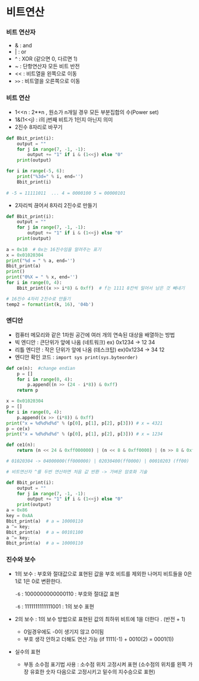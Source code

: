 # 비트연산

### 비트 연산자

- & : and
- | : or
- ^ : XOR (같으면 0, 다르면 1)
- ~ : 단항연산자 모든 비트 반전
- << : 비트열을 왼쪽으로 이동
- `>>` : 비트열을 오른쪽으로 이동



### 비트 연산

- 1<<n : 2**n , 원소가 n개일 경우 모든 부분집합의 수(Power set)
- 1&(1<<j) : i의 j번째 비트가 1인지 아닌지 의미
- 2진수 8자리로 바꾸기

```python
def Bbit_print(i):
    output = ""
    for j in range(7, -1, -1):
        output += "1" if i & (1<<j) else "0"
    print(output)

for i in range(-5, 6):
    print("%3d=" % i, end='')
    Bbit_print(i)
    
# -5 = 11111011  ... 4 = 0000100 5 = 00000101
```

- 2자리씩 끊어서 8자리 2진수로 만들기

```python
def Bbit_print(i):
    output = ""
    for j in range(7, -1, -1):
        output += "1" if i & (1<<j) else "0"
    print(output)
    
a = 0x10  # 0x는 16진수임을 알려주는 표기
x = 0x01020304
print("%d = " % a, end='')
Bbit_print(a)
print()
print("0%X = " % x, end='')
for i in range(0, 4):
    Bbit_print((x >> i*8) & 0xff)  # f는 1111 8칸씩 밀어서 남은 것 빼내기

# 16진수 4자리 2진수로 만들기
temp2 = format(int(k, 16), '04b') 
```



### 엔디안

- 컴퓨터 메모리와 같은 1차원 공간에 여러 개의 연속된 대상을 배열하는 방법
- 빅 엔디안 : 큰단위가 앞에 나옴 (네트워크)  ex) 0x1234 -> 12 34
- 리틀 엔디안 : 작은 단위가 앞에 나옴 (데스크탑) ex)0x1234 -> 34 12
- 엔디안 확인 코드 : `import sys print(sys.byteorder)`

```python
def ce(n):  #change endian
    p = []
    for i in range(0, 4):
        p.append((n >> (24 - i*8)) & 0xff)
    return p

x = 0x01020304
p = []
for i in range(0, 4):
    p.append((x >> (i*8)) & 0xff)
print("x = %d%d%d%d" % (p[0], p[1], p[2], p[3])) # x = 4321
p = ce(x)
print("x = %d%d%d%d" % (p[0], p[1], p[2], p[3])) # x = 1234
```

```python
def ce1(n):
    return (n << 24 & 0xff000000) | (n << 8 & 0xff0000) | (n >> 8 & 0xff00) | (n >> 24 & 0xff)

# 01020304 -> 04000000(ff000000) | 02030400(ff0000) | 00010203 (ff00) | 00000001(ff) => 04030201
```

```python
# 비트연산자 ^를 두번 연산하면 처음 값 반환 -> 가벼운 암호화 기술

def Bbit_print(i):
    output = ""
    for j in range(7, -1, -1):
        output += "1" if i & (1<<j) else "0"
    print(output)
a = 0x86
key = 0xAA
Bbit_print(a)  # a = 10000110
a ^= key;
Bbit_print(a)  # a = 00101100
a ^= key;
Bbit_print(a)  # a = 10000110
```



### 진수와 보수

- 1의 보수 : 부호와 절대값으로 표현된 값을 부호 비트를 제외한 나머지 비트들을 0은 1로 1은 0로 변환한다.

  `-6` : 1000000000000110 : 부호와 절대값 표현

  `-6` : 1111111111111001 : 1의 보수 표현

- 2의 보수 : 1의 보수 방법으로 표현된 값의 최하위 비트에 1을 더한다 . (반전 + 1)

  - 0일경우에도 -0이 생기지 않고 0이됨
  - 부호 생각 안하고 더해도 연산 가능 (if 1111(-1) + 0010(2) = 0001(1))

- 실수의 표현

  - 부동 소수점 표기법 사용 : 소수점 위치 고정시켜 표현 (소수점의 위치를 왼쪽 가장 유효한 숫자 다음으로 고정시키고 밑수의 지수승으로 표현)